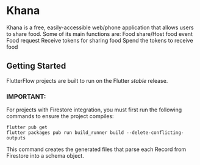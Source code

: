 # Khana

Khana is a free, easily-accessible web/phone application that allows users to share food. Some of its main functions are:
Food share/Host food event
Food request
Receive tokens for sharing food
Spend the tokens to receive food


## Getting Started

FlutterFlow projects are built to run on the Flutter _stable_ release.

### IMPORTANT:

For projects with Firestore integration, you must first run the following commands to ensure the project compiles:

```
flutter pub get
flutter packages pub run build_runner build --delete-conflicting-outputs
```

This command creates the generated files that parse each Record from Firestore into a schema object.
